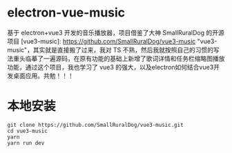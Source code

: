# electron-vue-music
基于 electron+vue3 开发的音乐播放器，项目借鉴了大神 SmallRuralDog 的开源项目 [vue3-music]: https://github.com/SmallRuralDog/vue3-music  "vue3-music"，其实就是直接搬了过来，我对 TS 不熟，然后我就按照自己的习惯的写法重头临摹了一遍源码，在原有功能的基础上新增了歌词详情和任务栏缩略图播放功能，通过这个项目，我也学习了 vue3 的强大，以及electron如何结合vue3开发桌面应用。共勉！！！

# 本地安装
```
git clone https://github.com/SmallRuralDog/vue3-music.git
cd vue3-music
yarn
yarn run dev
```
